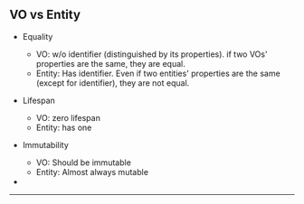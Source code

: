 ## VO vs Entity
- Equality
    - VO: w/o identifier (distinguished by its properties).  if two VOs' properties are the same, they are equal.
    - Entity: Has identifier. Even if two entities' properties are the same (except for identifier), they are not equal.

- Lifespan
    - VO: zero lifespan
    - Entity: has one

- Immutability
    - VO: Should be immutable
    - Entity: Almost always mutable

-

---
